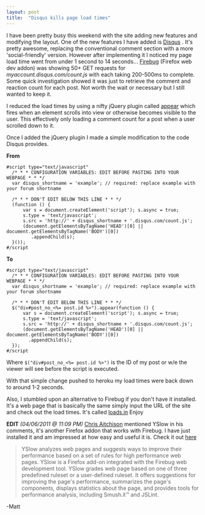 ```yaml
---
layout: post
title:  "Disqus kills page load times"
---
```


I have been pretty busy this weekend with the site adding new features and modifying the layout. One of the new features I have added is [Disqus](http://disqus.com/) . It's pretty awesome, replacing the conventional comment section with a more 'social-friendly' version. However after implementing it I noticed my page load time went from under 1 second to 14 seconds... [Firebug](http://getfirebug.com/) (Firefox web dev addon) was showing 50+ GET requests for <i>myaccount.disqus.com/count.js</i> with each taking 200-500ms to complete. Some quick investigation showed it was just to retrieve the comment and reaction count for each post. Not worth the wait or necessary but I still wanted to keep it.

I reduced the load times by using a nifty jQuery plugin called [appear](http://code.google.com/p/jquery-appear/) which fires when an element scrolls into view or otherwise becomes visible to the user. This effectively only loading a comment count for a post when a user scrolled down to it.

Once I added the jQuery plugin I made a simple modification to the code Disqus provides.

**From**

```
#script type="text/javascript"
  /* * * CONFIGURATION VARIABLES: EDIT BEFORE PASTING INTO YOUR WEBPAGE * * */
  var disqus_shortname = 'example'; // required: replace example with your forum shortname

  /* * * DON'T EDIT BELOW THIS LINE * * */
  (function () {
      var s = document.createElement('script'); s.async = true;
      s.type = 'text/javascript';
      s.src = 'http://' + disqus_shortname + '.disqus.com/count.js';
      (document.getElementsByTagName('HEAD')[0] || document.getElementsByTagName('BODY')[0])
         .appendChild(s);
  }());
#/script
```

**To**

```
#script type="text/javascript"
  /* * * CONFIGURATION VARIABLES: EDIT BEFORE PASTING INTO YOUR WEBPAGE * * */
  var disqus_shortname = 'example'; // required: replace example with your forum shortname

  /* * * DON'T EDIT BELOW THIS LINE * * */
  $("div#post_no_<%= post.id %>").appear(function () {
      var s = document.createElement('script'); s.async = true;
      s.type = 'text/javascript';
      s.src = 'http://' + disqus_shortname + '.disqus.com/count.js';
      (document.getElementsByTagName('HEAD')[0] || document.getElementsByTagName('BODY')[0])
        .appendChild(s);
  });
#/script
```

Where `$("div#post_no_<%= post.id %>")` is the ID of my post or w/e the viewer will see before the script is executed.

With that simple change pushed to heroku my load times were back down to around 1-2 seconds.

Also, I stumbled upon an alternative to Firebug if you don't have it installed. It's a web page that is basically the same simply input the URL of the site and check out the load times. It's called [loads.in](http://loads.in/)
Enjoy

**EDIT** <i>(04/06/2011 @ 11:09 PM)</i>
[Chris Aitchison](http://chrisaitchison.com/) mentioned YSlow in his comments, it's another Firefox addon that works with Firebug. I have just installed it and am impressed at how easy and useful it is. Check it out [here](http://developer.yahoo.com/yslow/)

<blockquote>
YSlow analyzes web pages and suggests ways to improve their performance based on a set of rules for high performance web pages. YSlow is a Firefox add-on integrated with the Firebug web development tool. YSlow grades web page based on one of three predefined ruleset or a user-defined ruleset. It offers suggestions for improving the page's performance, summarizes the page's components, displays statistics about the page, and provides tools for performance analysis, including Smush.it™ and JSLint.
</blockquote>

-Matt